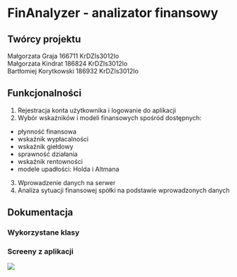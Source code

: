 # FinAnalyzer - analizator finansowy

## Twórcy projektu
Małgorzata Graja 166711 KrDZIs3012Io <br>
Małgorzata Kindrat 186824 KrDZIs3012Io <br>
Bartłomiej Korytkowski 186932 KrDZIs3012Io

## Funkcjonalności

1. Rejestracja konta użytkownika i logowanie do aplikacji
2. Wybór wskaźników i modeli finansowych spośród dostępnych: <br>
- płynność finansowa <br>
- wskaźnik wypłacalności <br>
- wskaźnik giełdowy <br>
- sprawność działania <br>
- wskaźnik rentowności <br>
- modele upadłości: Holda i Altmana <br>
3. Wprowadzenie danych na serwer
3. Analiza sytuacji finansowej spółki na podstawie wprowadzonych danych

## Dokumentacja 
### Wykorzystane klasy

### Screeny z aplikacji

<img src="http://imgur.com/Ppa11IT"/>
